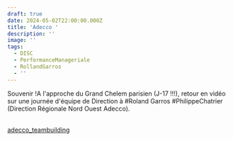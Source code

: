 ```yaml
---
draft: true
date: 2024-05-02T22:00:00.000Z
title: 'Adecco '
description: ''
image: ''
tags:
  - DISC
  - PerformanceManageriale
  - RollandGarros
  - ''
---
```


Souvenir !A l'approche du Grand Chelem parisien (J-17 !!!), retour en vidéo sur une journée d'équipe de Direction à #Roland Garros #PhilippeChatrier  (Direction Régionale Nord Ouest Adecco).

 \
[adecco\_teambuilding](https://res.cloudinary.com/qualia-management/video/upload/v1713781823/video/adecco_teambuilding.mp4 "adecco_teambuilding")
